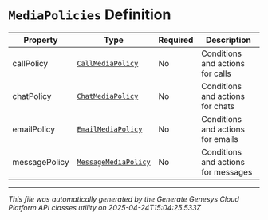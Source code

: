 # `MediaPolicies` Definition

| Property | Type | Required | Description |
|----------|------|----------|-------------|
| callPolicy | [`CallMediaPolicy`](callmediapolicy-definition.md) | No | Conditions and actions for calls |
| chatPolicy | [`ChatMediaPolicy`](chatmediapolicy-definition.md) | No | Conditions and actions for chats |
| emailPolicy | [`EmailMediaPolicy`](emailmediapolicy-definition.md) | No | Conditions and actions for emails |
| messagePolicy | [`MessageMediaPolicy`](messagemediapolicy-definition.md) | No | Conditions and actions for messages |

---

*This file was automatically generated by the Generate Genesys Cloud Platform API classes utility on 2025-04-24T15:04:25.533Z*